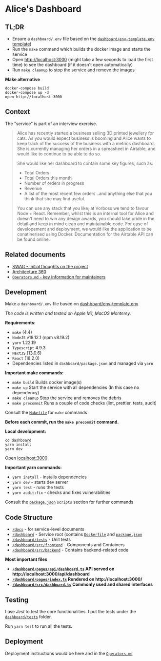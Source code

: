 # Alice's Dashboard

## TL;DR
- Ensure a `dashboard/.env` file based on the [`dashboard/env-template.env` template](dashboard/env-template.env))
- Run the `make` command which builds the docker image and starts the service
- Open [http://localhost:3000](http://localhost:3000) (might take a few seconds to load the first time) to see the dashboard (if it doesn't open automatically)
- Run `make cleanup` to stop the service and remove the images

**Make alternative**

```shell
docker-compose build
docker-compose up -d
open http://localhost:3000
```

## Context

The "service" is part of an interview exercise.

> Alice has recently started a business selling 3D printed jewellery for cats.
> As you would expect business is booming and Alice wants to keep track of the success of the business with a metrics dashboard.
> She is currently managing her orders in a spreasheet in Airtable, and would like to continue to be able to do so.
>
> She would like her dashboard to contain some key figures, such as:
> - Total Orders
> - Total Orders this month
> - Number of orders in progress
> - Revenue
> - A list of the most recent few orders
> ..and anything else that you think that she may find useful.
>
> You can use any stack that you like; at Vorboss we tend to favour Node + React.
> Remember, whilst this is an internal tool for Alice and doesn't need to win any design awards,
> you should take pride in the detail and keep in mind clean and maintainable code.
> For ease of developement and deployment, we would like the application to be conatinerised using Docker.
> Documentation for the Airtable API can be found online.

## Related documents
- [SWAG - Initial thoughts on the project](docs/SWAG.md)
- [Architecture 360](docs/Architecture360.md)
- [`Operators.md` - key information for maintainers](Operators.md)

## Development

Make a `dashboard/.env` file based on [dashboard/env-template.env](dashboard/env-template.env)

_The code is written and tested on Apple M1, MacOS Monterey._

**Requirements:**

- `make` (4.4)
- `NodeJS` v18.12.1 (npm v8.19.2)
- `yarn` 1.22.19
- `Typescript` 4.9.3
- `NextJS` (13.0.6)
- `React` (18.2.0)
- Dependencies listed in `dashboard/package.json` and managed via `yarn`

**Important make commands:**

- `make build` Builds docker image(s)
- `make up` Start the service with all dependencies (In this case no dependency)
- `make cleanup` Stop the service and removes the debris
- `make precommit` Runs a couple of code checks (lint, prettier, tests, audit)

Consult the [`Makefile`](Makefile) for `make` commands

**Before each commit, run the `make precommit` command.**

**Local development:**

```shell
cd dashboard
yarn install
yarn dev
```

Open [localhost:3000](localhost:3000)

**Important yarn commands:**
- `yarn install` - installs dependencies
- `yarn dev` - starts dev server
- `yarn test` - runs the tests
- `yarn audit:fix` - checks and fixes vulnerabilities

Consult the [`package.json`](dashboard/package.json) `scripts` section for further commands

## Code Structure

- [`/docs`](/docs/) - for service-level documents
- [`/dashboard`](/dashboard/) - Service root (contains [`Dockerfile`](dashboard/Dockerfile) and [`package.json`](dashboard/package.json)
- [`/dashboard/tests`](/dashboard/tests/) - Unit tests
- [`/dashboard/src/frontend`](/dashboard/src/frontend/) - Components and Containers
- [`/dashboard/src/backend`](/dashboard/src/backend/) - Contains backend-related code

**Most important files**
- **[`/dashboard/pages/api/dashboard.ts`](dashboard/pages/api/dashboard.ts) API served on http://localhost:3000/api/dashboard**
- **[`/dashboard/pages/index.ts`](dashboard/pages/index.tsx) Rendered on http://localhost:3000/**
- **[`/dashboard/src/dashboard.ts`](dashboard/src/dashboard.ts) Commonly used and shared interfaces**

## Testing

I use _Jest_ to test the core functionalities.
I put the tests under the [`dashboard/tests`](dashboard/tests) folder.

Run `yarn test` to run all the tests.

## Deployment

Deployment instructions would be here and in the [`Operators.md`](Operators.md)


